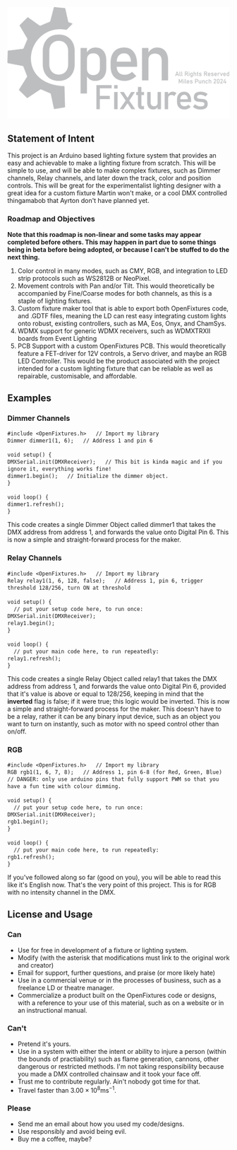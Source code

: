 ![image](full_grey.png)
## Statement of Intent
This project is an Arduino based lighting fixture system that provides an easy and achievable to make a lighting fixture from scratch. This will be simple to use, and will be able to make complex fixtures, such as Dimmer channels, Relay channels, and later down the track, color and position controls. This will be great for the experimentalist lighting designer with a great idea for a custom fixture Martin won't make, or a cool DMX controlled thingamabob that Ayrton don't have planned yet.

### Roadmap and Objectives
**Note that this roadmap is non-linear and some tasks may appear completed before others. This may happen in part due to some things being in beta before being adopted, or because I can't be stuffed to do the next thing.**
1. Color control in many modes, such as CMY, RGB, and integration to LED strip protocols such as WS2812B or NeoPixel.
2. Movement controls with Pan and/or Tilt. This would theoretically be accompanied by Fine/Coarse modes for both channels, as this is a staple of lighting fixtures.
3. Custom fixture maker tool that is able to export both OpenFixtures code, and .GDTF files, meaning the LD can rest easy integrating custom lights onto robust, existing controllers, such as MA, Eos, Onyx, and ChamSys.
4. WDMX support for generic WDMX receivers, such as WDMXTRXII boards from Event Lighting
5. PCB Support with a custom OpenFixtures PCB. This would theoretically feature a FET-driver for 12V controls, a Servo driver, and maybe an RGB LED Controller. This would be the product associated with the project intended for a custom lighting fixture that can be reliable as well as repairable, customisable, and affordable.

## Examples
### Dimmer Channels
```
#include <OpenFixtures.h>   // Import my library
Dimmer dimmer1(1, 6);   // Address 1 and pin 6

void setup() {
DMXSerial.init(DMXReceiver);   // This bit is kinda magic and if you ignore it, everything works fine!
dimmer1.begin();   // Initialize the dimmer object.
}

void loop() {
dimmer1.refresh();
}
```

This code creates a single Dimmer Object called dimmer1 that takes the DMX address from address 1, and forwards the value onto Digital Pin 6. This is now a simple and straight-forward process for the maker.
### Relay Channels
```
#include <OpenFixtures.h>   // Import my library
Relay relay1(1, 6, 128, false);   // Address 1, pin 6, trigger threshold 128/256, turn ON at threshold

void setup() {
  // put your setup code here, to run once:
DMXSerial.init(DMXReceiver);
relay1.begin();
}

void loop() {
  // put your main code here, to run repeatedly:
relay1.refresh();
}

```

This code creates a single Relay Object called relay1 that takes the DMX address from address 1, and forwards the value onto Digital Pin 6, provided that it's value is above or equal to 128/256, keeping in mind that the **inverted** flag is false; if it were true; this logic would be inverted. This is now a simple and straight-forward process for the maker. This doesn't have to be a relay, rather it can be any binary input device, such as an object you want to turn on instantly, such as motor with no speed control other than on/off.

### RGB
```
#include <OpenFixtures.h>   // Import my library
RGB rgb1(1, 6, 7, 8);   // Address 1, pin 6-8 (for Red, Green, Blue)
// DANGER: only use arduino pins that fully support PWM so that you have a fun time with colour dimming.

void setup() {
  // put your setup code here, to run once:
DMXSerial.init(DMXReceiver);
rgb1.begin();
}

void loop() {
  // put your main code here, to run repeatedly:
rgb1.refresh();
}

```
If you've followed along so far (good on you), you will be able to read this like it's English now. That's the very point of this project. This is for RGB with no intensity channel in the DMX.
## License and Usage
### Can
- Use for free in development of a fixture or lighting system.
- Modify (with the asterisk that modifications must link to the original work and creator)
- Email for support, further questions, and praise (or more likely hate)
- Use in a commercial venue or in the processes of business, such as a freelance LD or theatre manager.
- Commercialize a product built on the OpenFixtures code or designs, with a reference to your use of this material, such as on a website or in an instructional manual.
### Can't
- Pretend it's yours.
- Use in a system with either the intent or ability to injure a person (within the bounds of practiability) such as flame generation, cannons, other dangerous or restricted methods. I'm not taking responsibility because you made a DMX controlled chainsaw and it took your face off.
- Trust me to contribute regularly. Ain't nobody got time for that.
- Travel faster than $3.00 \times 10^{8} \text{ms}^{-1}$.
### Please
- Send me an email about how you used my code/designs.
- Use responsibly and avoid being evil.
- Buy me a coffee, maybe?